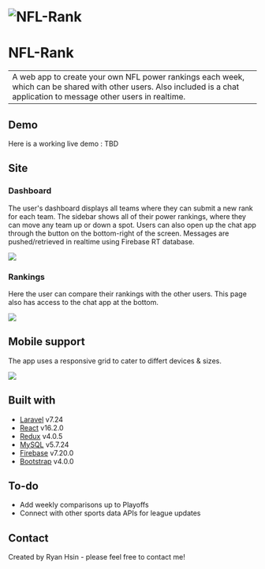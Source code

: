 # ![NFL-Rank](https://iharsh234.github.io/WebApp/images/demo/demo_landing.JPG)
# NFL-Rank
<table>
<tr>
<td>
  A web app to create your own NFL power rankings each week, which can be shared with other users. Also included is a chat application to message other users in realtime.
</td>
</tr>
</table>

## Demo
Here is a working live demo :  TBD


## Site

### Dashboard
The user's dashboard displays all teams where they can submit a new rank for each team. The sidebar shows all of their power rankings, where they can move any team up or down a spot. Users can also open up the chat app through the button on the bottom-right of the screen. Messages are pushed/retrieved in realtime using Firebase RT database.

![](https://iharsh234.github.io/WebApp/images/demo/web_app_face.JPG)


### Rankings
Here the user can compare their rankings with the other users. This page also has access to the chat app at the bottom.

![](https://iharsh234.github.io/WebApp/images/demo/demo_query.JPG)


## Mobile support
The app uses a responsive grid to cater to differt devices & sizes. 

![](https://iharsh234.github.io/WebApp/images/demo/mobile.png)


## Built with 
- [Laravel](https://laravel.com/) v7.24
- [React](https://reactjs.org/) v16.2.0
- [Redux](https://redux.js.org/) v4.0.5
- [MySQL](https://www.mysql.com/) v5.7.24
- [Firebase](https://firebase.google.com/) v7.20.0
- [Bootstrap](http://getbootstrap.com/) v4.0.0


## To-do
- Add weekly comparisons up to Playoffs
- Connect with other sports data APIs for league updates


## Contact
Created by Ryan Hsin - please feel free to contact me!

